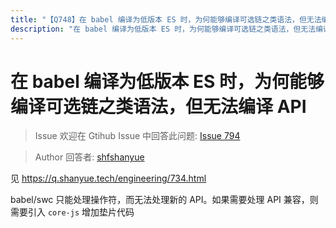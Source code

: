 ```yaml
---
title: "【Q748】在 babel 编译为低版本 ES 时，为何能够编译可选链之类语法，但无法编译 API | 前端工程化高频面试题"
description: "在 babel 编译为低版本 ES 时，为何能够编译可选链之类语法，但无法编译 API  字节跳动面试题、阿里腾讯面试题、美团小米面试题。"
---
```


# 在 babel 编译为低版本 ES 时，为何能够编译可选链之类语法，但无法编译 API

> Issue
> 欢迎在 Gtihub Issue 中回答此问题: [Issue 794](https://github.com/shfshanyue/Daily-Question/issues/794)

> Author
> 回答者: [shfshanyue](https://github.com/shfshanyue)

见 <https://q.shanyue.tech/engineering/734.html>

babel/swc 只能处理操作符，而无法处理新的 API。如果需要处理 API 兼容，则需要引入 `core-js` 增加垫片代码

